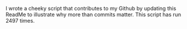 I wrote a cheeky script that contributes to my Github by updating this ReadMe to illustrate why more than commits matter. This script has run 2497 times.